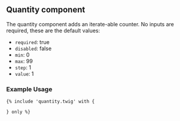 ## Quantity component
The quantity component adds an iterate-able counter.  No inputs are required, these are the default values:

- `required`: true
- `disabled`: false
- `min`: 0
- `max`: 99
- `step`: 1
- `value`: 1

### Example Usage

```
{% include 'quantity.twig' with {

} only %}
```
